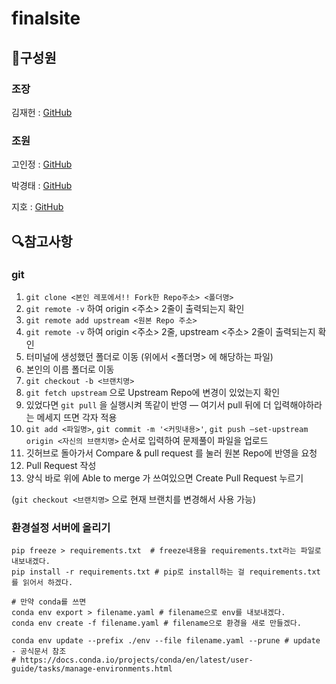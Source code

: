 # finalsite

## 👤구성원

### 조장
김재헌 : [GitHub](https://github.com/gemjh)

### 조원
고인정 : [GitHub](https://github.com/8bitHermitcrab)

박경태 : [GitHub](https://github.com/ParkKyungTae)

지호 : [GitHub](https://github.com/jiho4399)

## 🔍참고사항

### git
1. `git clone <본인 레포에서!! Fork한 Repo주소> <폴더명>`
2. `git remote -v` 하여 origin <주소> 2줄이 출력되는지 확인
3. `git remote add upstream <원본 Repo 주소>`
4. `git remote -v` 하여 origin <주소> 2줄, upstream <주소> 2줄이 출력되는지 확인
5. 터미널에 생성했던 폴더로 이동 (위에서 <폴더명> 에 해당하는 파일)
6. 본인의 이름 폴더로 이동
7. `git checkout -b <브랜치명>`
8. `git fetch upstream` 으로 Upstream Repo에 변경이 있었는지 확인
9. 있었다면 `git pull` 을 실행시켜 똑같이 반영
— 여기서 pull 뒤에 더 입력해야하라는 메세지 뜨면 각자 적용
10. `git add <파일명>`,
    `git commit -m '<커밋내용>'`, 
    `git push —set-upstream origin <자신의 브랜치명>` 
    순서로 입력하여 문제풀이 파일을 업로드
11. 깃허브로 돌아가서 Compare & pull request 를 눌러 원본 Repo에 반영을 요청
12. Pull Request 작성
13. 양식 바로 위에 Able to merge 가 쓰여있으면 Create Pull Request 누르기

(`git checkout <브랜치명>` 으로 현재 브랜치를 변경해서 사용 가능)


### 환경설정 서버에 올리기
```
pip freeze > requirements.txt  # freeze내용을 requirements.txt라는 파일로 내보내겠다.
pip install -r requirements.txt # pip로 install하는 걸 requirements.txt 를 읽어서 하겠다.
```
```
# 만약 conda를 쓰면
conda env export > filename.yaml # filename으로 env를 내보내겠다.
conda env create -f filename.yaml # filename으로 환경을 새로 만들겠다.

conda env update --prefix ./env --file filename.yaml --prune # update - 공식문서 참조
# https://docs.conda.io/projects/conda/en/latest/user-guide/tasks/manage-environments.html
```